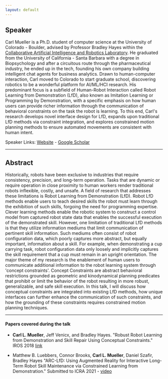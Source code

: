 ```yaml
---
layout: default
---
```

## Speaker

Carl Mueller is a Ph.D. student of computer science at the University of Colorado - Boulder, advised by Professor Bradley Hayes within the [Collaborative Artificial Intelligence and Robotics Laboratory](www.cairo-lab.com). He graduated from the University of California - Santa Barbara with a degree in Biopsychology and after a circuitous route through the pharmaceutical industry, he ended up in the tech, founding his own company building intelligent chat agents for business analytics. Drawn to human-computer interaction, Carl moved to Colorado to start graduate school, discovering robotics to be a wonderful platform for AI/ML/HCI research. His predominant focus is a subfield of Human-Robot Interaction called Robot Learning from Demonstration (LfD), also known as Imitation Learning or Programming by Demonstration, with a specific emphasis on how human users can provide richer information through the communication of behavioral constraints on the task the robot is learning. To this end, Carl's research develops novel interface design for LfD, expands upon traditional LfD methods via constraint integration, and explores constrained motion planning methods to ensure automated movements are consistent with human intent.


Speaker Links: [Website](https://www.carl-mueller.com/) - [Google Scholar](https://scholar.google.com/citations?user=_-yidrMAAAAJ&hl=en)

---

## Abstract
Historically, robots have been exclusive to industries that require consistency, precision, and long-term operation. Tasks that are dynamic or require operation in close proximity to human workers render traditional robots inflexible, costly, and unsafe. A field of research that addresses these limitations is Robot Learning from Demonstration (LfD). Robot LfD methods enable users to teach desired skills the robot must learn through the exhibition of such skills, forgoing the need for programming expertise. Clever learning methods enable the robotic system to construct a control model from captured robot state data that enables the successful execution of the demonstrated skill. However, one limitation of traditional LfD methods is that they utilize information mediums that limit communication of pertinent skill information. Such mediums often consist of robot configuration data, which poorly captures more abstract, but equally important, information about a skill. For example, when demonstrating a cup carrying task, robot configuration data only loosely and implicitly captures the skill requirement that a cup must remain in an upright orientation. The major theme of my research is the enablement of human users to communicate additional information to the robot learning system through 'concept constraints'. Concept Constraints are abstract behavioral restrictions grounded as geometric and kinodynamical planning predicates that prohibit or limit the behavior of the robot resulting in more robust, generalizable, and safe skill execution. In this talk, I will discuss how conceptual constraints are integrated into existing LfD methods, how unique interfaces can further enhance the communication of such constraints, and how the grounding of these constraints requires constrained motion planning techniques.


---

#### Papers covered during the talk
* **Carl L. Mueller**, Jeff Venicx, and Bradley Hayes. "Robust Robot Learning from Demonstration and Skill Repair Using Conceptual Constraints." IROS 2018 [link](http://www.cairo-lab.com/papers/iros18.pdf
)

* Matthew B. Luebbers, Connor Brooks, **Carl L. Mueller**, Daniel Szafir, Bradley Hayes
 "ARC-LfD: Using Augmented Reality for Interactive Long-Term Robot Skill Maintenance via Constrained Learning from Demonstration." Submitted to ICRA 2021 - [video](https://youtu.be/X0H7rszq-QA)

